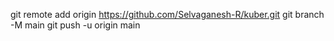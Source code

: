 git remote add origin https://github.com/Selvaganesh-R/kuber.git
git branch -M main
git push -u origin main
